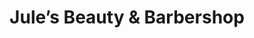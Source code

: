 ---
title: "Jule’s Beauty & Barbershop"
url: /remerton/jules-beauty-and-barbershop/
shop: hairdresser
---